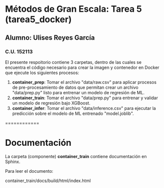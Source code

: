
# Métodos de Gran Escala: Tarea 5 (tarea5_docker)
## Alumno: Ulises Reyes García
### C.U. 152113

El presente respoitorio contiene 3 carpetas, dentro de las cuales se encuentra el código necesario para crear la imagen y contenedor en Docker que ejecute los siguientes procesos:

1. **container_prep**: Tomar el archivo "data/raw.csv" para aplicar procesos de pre-procesamiento de datos que permitan crear un archivo "data/prep.py" listo para entrenar un modelo de regresión de ML.
2. **container_train**: Tomar el archivo "data/prep.py" para entrenar y validar un modelo de regresión bajo XGBoost.
3. **container_infer**: Tomar el archivo "data/inference.csv" para ejecutar la predicción sobre el modelo de ML entrenado "model.joblib".

============
# Documentación

La carpeta (componente) **container_train** contiene documentación en Sphinx.

Para leer el documento:

container_train/docs/build/html/index.html